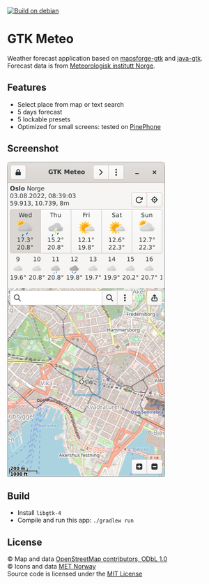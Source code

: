 [![Build on debian](https://github.com/bailuk/gtk-meteo/actions/workflows/build-on-debian.yml/badge.svg)](https://github.com/bailuk/gtk-meteo/actions/workflows/build-on-debian.yml)

# GTK Meteo
Weather forecast application based on [mapsforge-gtk](https://github.com/bailuk/mapsforge-gtk) and [java-gtk](https://github.com/bailuk/java-gtk).
Forecast data is from [Meteorologisk institutt Norge](https://www.met.no).

## Features
- Select place from map or text search
- 5 days forecast
- 5 lockable presets
- Optimized for small screens: tested on [PinePhone](https://www.pine64.org/pinephone/) 

## Screenshot
![Screenshot](screenshot.png) 

## Build
- Install `libgtk-4`
- Compile and run this app: `./gradlew run` 
 
 ## License
© Map and data [OpenStreetMap contributors, ODbL 1.0](https://osm.org/copyright)  
© Icons and data [MET Norway](https://api.met.no/doc/License)  
Source code is licensed under the [MIT License](https://en.wikipedia.org/wiki/MIT_License)
